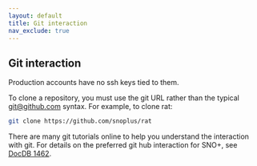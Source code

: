 ```yaml
---
layout: default
title: Git interaction
nav_exclude: true
---
```


## Git interaction

Production accounts have no ssh keys tied to them.

To clone a repository, you must use the git URL rather than the typical git@github.com syntax. For example, to clone rat:
```bash
git clone https://github.com/snoplus/rat
```
There are many git tutorials online to help you understand the interaction with git. For details on the preferred git hub interaction for SNO+, see [DocDB 1462](https://www.snolab.ca/snoplus/private/DocDB/cgi/ShowDocument?docid=1462).
